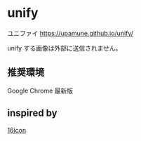 # unify
ユニファイ https://upamune.github.io/unify/

unify する画像は外部に送信されません。

## 推奨環境
Google Chrome 最新版

## inspired by

[16icon](https://github.com/ryo33/16icon/)
